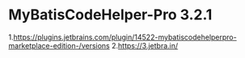 # MyBatisCodeHelper-Pro 3.2.1

1.https://plugins.jetbrains.com/plugin/14522-mybatiscodehelperpro-marketplace-edition-/versions
2.https://3.jetbra.in/
